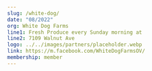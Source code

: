 ```yaml
---
slug: /white-dog/
date: "08/2022"
org: White Dog Farms
line1: Fresh Produce every Sunday morning at
line2: 7109 Walnut Ave
logo: ../../images/partners/placeholder.webp
link: https://m.facebook.com/WhiteDogFarmsOV/
membership: member
---
```

